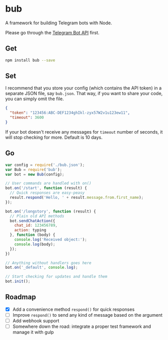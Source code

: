 # bub
A framework for building Telegram bots with Node.

Please go through the [Telegram Bot API](https://core.telegram.org/bots/api) first.

## Get

```bash
npm install bub --save
```

## Set
I recommend that you store your config (which contains the API token) in a separate JSON file, say `bub.json`. That way, if you want to share your code, you can simply omit the file.

```json
{
  "token": "123456:ABC-DEF1234ghIkl-zyx57W2v1u123ew11",
  "timeout": 3600
}
```

If your bot doesn't receive any messages for `timeout` number of seconds, it will stop checking for more. Default is 10 days.

## Go

```javascript
var config = require('./bub.json');
var Bub = require('bub');
var bot = new Bub(config);

// User commands are handled with on()
bot.on('/start', function (result) {
  // Quick responses are easy-peasy
  result.respond('Hello, ' + result.message.from.first_name);
});

bot.on('/longstory', function (result) {
  // Plain old API methods
  bot.sendChatAction({
    chat_id: 123456789,
    action: typing
  }, function (body) {
    console.log('Received object:');
    console.log(body);
  });
})

// Anything without handlers goes here
bot.on('_default', console.log);

// Start checking for updates and handle them
bot.init();
```

## Roadmap
- [x] Add a convenience method `respond()` for quick responses
- [ ] Improve `respond()` to send any kind of message based on the argument
- [ ] Add webhook support
- [ ] Somewhere down the road: integrate a proper test framework and manage it with gulp
